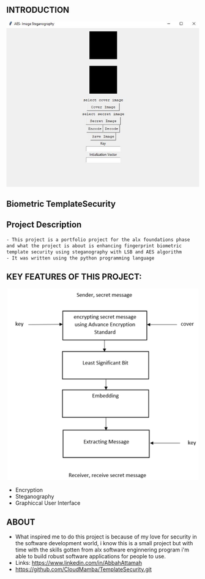 ## INTRODUCTION

<p align="center">
  <img src=new28.JPG alt="Cover Image" width="800">
</p>

## Biometric TemplateSecurity

## Project Description
    - This project is a portfolio project for the alx foundations phase and what the project is about is enhancing fingerprint biometric template security using steganography with LSB and AES algorithm
    - It was written using the python programming language

## KEY FEATURES OF THIS PROJECT:
  
  <p align="center">
  <img src=Picture3.png alt="Cover Image" width="500">
</p>

 - Encryption
 - Steganography
 - Graphiccal User Interface

## ABOUT
- What inspired me to do this project is because of my love for security in the software development world, i know this is a small project but with time with the skills gotten from alx software enginnering program i'm able to build robust software applications for people to use.
- Links: https://www.linkedin.com/in/AbbahAttamah
- https://github.com/CloudMamba/TemplateSecurity.git
